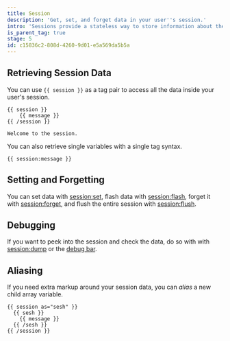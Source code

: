 ```yaml
---
title: Session
description: 'Get, set, and forget data in your user''s session.'
intro: 'Sessions provide a stateless way to store information about the user across requests. The session tag will let you get, set, and forget session data.'
is_parent_tag: true
stage: 5
id: c15836c2-808d-4260-9d01-e5a569da5b5a
---
```

## Retrieving Session Data

You can use `{{ session }}` as a tag pair to access all the data inside your user's session.

```
{{ session }}
    {{ message }}
{{ /session }}
```

```.output
Welcome to the session.
```

You can also retrieve single variables with a single tag syntax.

```
{{ session:message }}
```

## Setting and Forgetting

You can set data with [session:set](/tags/session-set), flash data with [session:flash](/tags/session-flash), forget it with [session:forget](/tags/session-forget), and flush the entire session with [session:flush](/tags/session-flush).

## Debugging

If you want to peek into the session and check the data, do so with with [session:dump](/tags/session-dump) or the [debug bar](/debugging#debug-bar).

## Aliasing

If you need extra markup around your session data, you can _alias_ a new child array variable.

```
{{ session as="sesh" }}
  {{ sesh }}
    {{ message }}
  {{ /sesh }}
{{ /session }}
```
